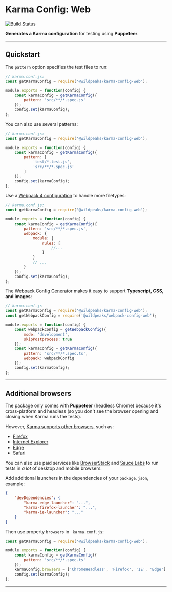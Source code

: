 # Karma Config: Web

[![Build Status](https://travis-ci.org/wildpeaks/package-karma-config-web.svg?branch=master)](https://travis-ci.org/wildpeaks/package-karma-config-web)

**Generates a Karma configuration** for testing using **Puppeteer**.


-------------------------------------------------------------------------------

## Quickstart

The `pattern` option specifies the test files to run:

````js
// karma.conf.js:
const getKarmaConfig = require('@wildpeaks/karma-config-web');

module.exports = function(config) {
	const karmaConfig = getKarmaConfig({
		pattern: 'src/**/*.spec.js'
	});
	config.set(karmaConfig);
};
````

You can also use several patterns:

````js
// karma.conf.js:
const getKarmaConfig = require('@wildpeaks/karma-config-web');

module.exports = function(config) {
	const karmaConfig = getKarmaConfig({
		pattern: [
			'test/*.test.js',
			'src/**/*.spec.js'
		]
	});
	config.set(karmaConfig);
};
````

Use a [Webpack 4 configuration](https://webpack.js.org/configuration/) to handle more filetypes:

````js
// karma.conf.js:
const getKarmaConfig = require('@wildpeaks/karma-config-web');

module.exports = function(config) {
	const karmaConfig = getKarmaConfig({
		pattern: 'src/**/*.spec.js',
		webpack: {
			module: {
				rules: [
					//...
				]
			}
			// ...
		}
	});
	config.set(karmaConfig);
};
````

The [Webpack Config Generator](https://www.npmjs.com/package/@wildpeaks/webpack-config-web) makes it easy
to support **Typescript, CSS, and images**:

````js
// karma.conf.js
const getKarmaConfig = require('@wildpeaks/karma-config-web');
const getWebpackConfig = require('@wildpeaks/webpack-config-web');

module.exports = function(config) {
	const webpackConfig = getWebpackConfig({
		mode: 'development',
		skipPostprocess: true
	});
	const karmaConfig = getKarmaConfig({
		pattern: 'src/**/*.spec.ts',
		webpack: webpackConfig
	});
	config.set(karmaConfig);
};
````


-------------------------------------------------------------------------------

## Additional browsers

The package only comes with **Puppeteer** (headless Chrome) because it's cross-platform
and headless (so you don't see the browser opening and closing when Karma runs the tests).

However, [Karma supports other browsers](http://karma-runner.github.io/2.0/config/browsers.html), such as:
 - [Firefox](https://www.npmjs.com/package/karma-firefox-launcher)
 - [Internet Explorer](https://www.npmjs.com/package/karma-ie-launcher)
 - [Edge](https://www.npmjs.com/package/karma-edge-launcher)
 - [Safari](https://www.npmjs.com/package/karma-safari-launcher)

You can also use paid services like [BrowserStack](https://www.npmjs.com/package/karma-browserstack-launcher)
and [Sauce Labs](https://www.npmjs.com/package/karma-saucelabs-launcher) to run tests
in *a lot* of desktop and mobile browsers.

Add additional launchers in the dependencies of your `package.json`, example:
````json
{
	"devDependencies": {
		"karma-edge-launcher": "...",
		"karma-firefox-launcher": "...",
		"karma-ie-launcher": "..."
	}
}
````
Then use property `browsers` in ` karma.conf.js`:

````js
const getKarmaConfig = require('@wildpeaks/karma-config-web');

module.exports = function(config) {
	const karmaConfig = getKarmaConfig({
		pattern: 'src/**/*.spec.ts'
	});
	karmaConfig.browsers = ['ChromeHeadless', 'Firefox', 'IE', 'Edge'];
	config.set(karmaConfig);
};
````

-------------------------------------------------------------------------------

